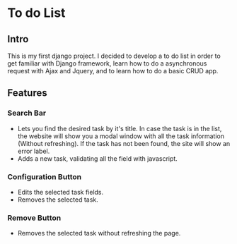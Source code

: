 # To do List

## Intro
This is my first django project. I decided to develop a to do list in order to get familiar with Django framework, learn how to do a asynchronous request with Ajax and Jquery, and to learn how to do a basic CRUD app.
## Features
### Search Bar
- Lets you find the desired task by it's title. In case the task is in the list, the website will show you a modal window with all the task information (Without refreshing). If the task has not been found, the site will show an error label.
- Adds a new task, validating all the field with javascript.
### Configuration Button
- Edits the selected task fields.
- Removes the selected task.
### Remove Button
- Removes the selected task without refreshing the page.
